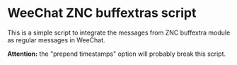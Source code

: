# WeeChat ZNC buffextras script
This is a simple script to integrate the messages from ZNC buffextra module as regular messages in WeeChat.

**Attention:** the "prepend timestamps" option will probably break this script.
